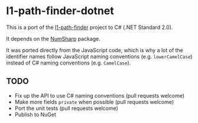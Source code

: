 # l1-path-finder-dotnet

This is a port of the [l1-path-finder](https://github.com/mikolalysenko/l1-path-finder) project to C# (.NET Standard 2.0).

It depends on the [NumSharp](https://github.com/SciSharp/NumSharp) package.

It was ported directly from the JavaScript code, which is why a lot of the identifier names follow JavaScript
naming conventions (e.g. `lowerCamelCase`) instead of C# naming conventions (e.g. `CamelCase`).

## TODO

* Fix up the API to use C# naming conventions (pull requests welcome)
* Make more fields `private` when possible (pull requests welcome)
* Port the unit tests (pull requests welcome)
* Publish to NuGet
